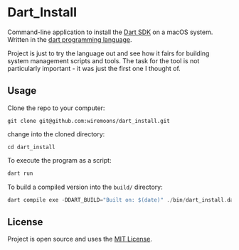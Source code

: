 # Dart_Install

Command-line application to install the [Dart SDK](https://dart.dev/get-dart/archive) on a macOS system. Written in the [dart programming language](https://dart.dev/).

Project is just to try the language out and see how it fairs for building system management scripts and tools. The task for the tool is not particularly important - it was just the first one I thought of.


## Usage

Clone the repo to your computer:
```console
git clone git@github.com:wiremoons/dart_install.git
```

change into the cloned directory:
```console
cd dart_install
```

To execute the program as a script:
```dart
dart run
```

To build a compiled version into the `build/` directory:
```dart
dart compile exe -DDART_BUILD="Built on: $(date)" ./bin/dart_install.dart -o ./build/dart_install.exe
```


## License

Project is open source and uses the [MIT License](./LICENSE).


